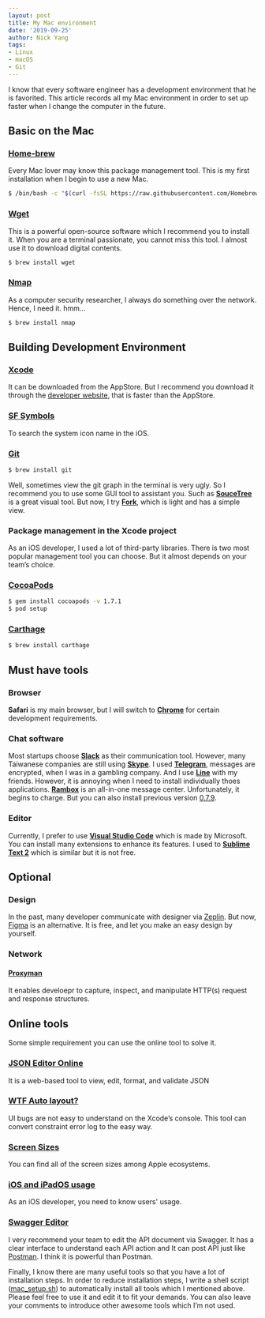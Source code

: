 ```yaml
---
layout: post
title: My Mac environment
date: '2019-09-25'
author: Nick Yang
tags:
- Linux
- macOS
- Git
---
```



I know that every software engineer has a development environment that he is favorited. This article records all my Mac environment in order to set up faster when I change the computer in the future.

## Basic on the Mac

### [Home-brew](https://brew.sh/)

Every Mac lover may know this package management tool. This is my first installation when I begin to use a new Mac.

```bash
$ /bin/bash -c "$(curl -fsSL https://raw.githubusercontent.com/Homebrew/install/HEAD/install.sh)"
```

### [Wget](https://www.gnu.org/software/wget/wget.html)

This is a powerful open-source software which I recommend you to install it. When you are a terminal passionate, you cannot miss this tool. I almost use it to download digital contents.

```bash
$ brew install wget
```

### [Nmap](https://nmap.org/)

As a computer security researcher, I always do something over the network. Hence, I need it. hmm…

```bash
$ brew install nmap
```

## Building Development Environment

### [Xcode](https://apps.apple.com/tw/app/xcode/id497799835?mt=12)

It can be downloaded from the AppStore. But I recommend you download it through the [developer website](https://developer.apple.com/download/all/?q=Xcode), that is faster than the AppStore.

### [SF Symbols](https://developer.apple.com/sf-symbols/)

To search the system icon name in the iOS.

### [Git](https://git-scm.com/)

```bash
$ brew install git
```

Well, sometimes view the git graph in the terminal is very ugly. So I recommend you to use some GUI tool to assistant you. Such as **[SouceTree](https://www.sourcetreeapp.com/)** is a great visual tool. But now, I try **[Fork](https://git-fork.com/)**, which is light and has a simple view.

### Package management in the Xcode project

As an iOS developer, I used a lot of third-party libraries. There is two most popular management tool you can choose. But it almost depends on your team’s choice.

### [CocoaPods](https://cocoapods.org/)

```bash
$ gem install cocoapods -v 1.7.1
$ pod setup
```

### [Carthage](https://github.com/Carthage/Carthage)

```bash
$ brew install carthage
```

## Must have tools

### Browser

**Safari** is my main browser, but I will switch to **[Chrome](https://www.google.com.tw/chrome/browser/desktop/index.html)** for certain development requirements.

### Chat software

Most startups choose **[Slack](https://slack.com/)** as their communication tool. However, many Taiwanese companies are still using **[Skype](https://www.skype.com/)**. I used **[Telegram](https://telegram.org/)**, messages are encrypted, when I was in a gambling company. And I use **[Line](https://line.me/)** with my friends. However, it is annoying when I need to install individually thoes applications. **[Rambox](https://rambox.app)** is an all-in-one message center. Unfortunately, it begins to charge. But you can also install previous version [0.7.9](https://github.com/ramboxapp/community-edition/releases/tag/0.7.9). 

### Editor

Currently, I prefer to use **[Visual Studio Code](https://code.visualstudio.com/)** which is made by Microsoft. You can install many extensions to enhance its features. I used to **[Sublime Text 2](https://www.sublimetext.com/)** which is similar but it is not free.

## Optional

### Design

In the past, many developer communicate with designer via [Zeplin](https://zeplin.io/). But now, [Figma](https://www.figma.com/) is an alternative. It is free, and let you make an easy design by yourself.

### Network

#### [Proxyman](https://proxyman.io/)

It enables develoepr to capture, inspect, and manipulate HTTP(s) request and response structures.

## Online tools

Some simple requirement you can use the online tool to solve it.

### [JSON Editor Online](http://jsoneditoronline.org/)

It is a web-based tool to view, edit, format, and validate JSON

### [WTF Auto layout?](https://www.wtfautolayout.com/)

UI bugs are not easy to understand on the Xcode’s console. This tool can convert constraint error log to the easy way.

### [Screen Sizes](https://www.screensizes.app/)

You can find all of the screen sizes among Apple ecosystems.

### [iOS and iPadOS usage](https://developer.apple.com/support/app-store/)

As an iOS developer, you need to know users' usage.

### [Swagger Editor](https://editor.swagger.io/)

I very recommend your team to edit the API document via Swagger. It has a clear interface to understand each API action and It can post API just like [Postman](https://www.getpostman.com/). I think it is powerful than Postman.

Finally, I know there are many useful tools so that you have a lot of installation steps. In order to reduce installation steps, I write a shell script ([mac\_setup.sh](https://gist.github.com/nick10811/15e3eaf022c5bcf9ea6710caf9f5149d)) to automatically install all tools which I mentioned above. Please feel free to use it and edit it to fit your demands. You can also leave your comments to introduce other awesome tools which I’m not used.

​